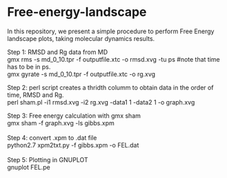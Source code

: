# Free-energy-landscape<br/>
In this repository, we present a simple procedure to perform Free Energy landscape plots, taking molecular dynamics results.<br/>

Step 1: RMSD and Rg data from MD<br/>
gmx rms -s md_0_10.tpr -f outputfile.xtc -o rmsd.xvg -tu ps   #note that time has to be in ps.<br/>
gmx gyrate -s md_0_10.tpr -f outputfile.xtc -o rg.xvg<br/>

Step 2: perl script creates a thridth columm to obtain data in the order of time, RMSD and Rg.<br/>
perl sham.pl -i1 rmsd.xvg -i2 rg.xvg -data1 1 -data2 1 -o graph.xvg<br/>

Step 3: Free energy calculation with gmx sham<br/>
gmx sham -f graph.xvg -ls gibbs.xpm<br/>
<br/>
Step 4: convert .xpm to .dat file<br/>
python2.7 xpm2txt.py -f gibbs.xpm -o FEL.dat<br/>
<br/>
Step 5: Plotting in GNUPLOT<br/>
gnuplot FEL.pe<br/>



